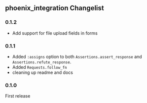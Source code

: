 ## phoenix_integration Changelist

### 0.1.2
* Add support for file upload fields in forms

### 0.1.1
* Added `:assigns` option to both `Assertions.assert_response` and `Assertions.refute_response`.
* Added `Requests.follow_fn`
* cleaning up readme and docs

### 0.1.0
First release